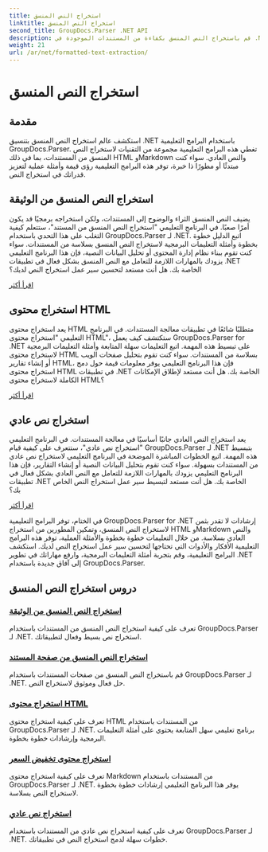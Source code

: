 ```yaml
---
title: استخراج النص المنسق
linktitle: استخراج النص المنسق
second_title: GroupDocs.Parser .NET API
description: قم باستخراج النص المنسق بكفاءة من المستندات الموجودة في .NET باستخدام GroupDocs.Parser. تعلم كيفية استخراج HTML وMarkdown والنص العادي بسلاسة.
weight: 21
url: /ar/net/formatted-text-extraction/
---
```


# استخراج النص المنسق


## مقدمة

استكشف عالم استخراج النص المنسق بتنسيق .NET باستخدام البرامج التعليمية GroupDocs.Parser. تغطي هذه البرامج التعليمية مجموعة من التقنيات لاستخراج النص المنسق من المستندات، بما في ذلك HTML وMarkdown والنص العادي. سواء كنت مبتدئًا أو مطورًا ذا خبرة، توفر هذه البرامج التعليمية رؤى قيمة وأمثلة عملية لتعزيز قدراتك في استخراج النص.

## استخراج النص المنسق من الوثيقة

يضيف النص المنسق الثراء والوضوح إلى المستندات، ولكن استخراجه برمجيًا قد يكون أمرًا صعبًا. في البرنامج التعليمي "استخراج النص المنسق من المستند"، ستتعلم كيفية التغلب على هذا التحدي باستخدام GroupDocs.Parser لـ .NET. اتبع الدليل خطوة بخطوة وأمثلة التعليمات البرمجية لاستخراج النص المنسق بسلاسة من المستندات. سواء كنت تقوم ببناء نظام إدارة المحتوى أو تحليل البيانات النصية، فإن هذا البرنامج التعليمي يزودك بالمهارات اللازمة للتعامل مع النص المنسق بشكل فعال في تطبيقات .NET الخاصة بك. هل أنت مستعد لتحسين سير عمل استخراج النص لديك؟

[اقرأ أكثر](./extract-formatted-text-from-document/)

## استخراج محتوى HTML

يعد استخراج محتوى HTML متطلبًا شائعًا في تطبيقات معالجة المستندات. في البرنامج التعليمي "استخراج محتوى HTML"، ستكتشف كيف يعمل GroupDocs.Parser for .NET على تبسيط هذه المهمة. اتبع التعليمات سهلة المتابعة وأمثلة التعليمات البرمجية لاستخراج محتوى HTML بسلاسة من المستندات. سواء كنت تقوم بتحليل صفحات الويب أو إنشاء تقارير HTML، فإن هذا البرنامج التعليمي يوفر معلومات قيمة حول دمج استخراج محتوى HTML في تطبيقات .NET الخاصة بك. هل أنت مستعد لإطلاق الإمكانات الكاملة لاستخراج محتوى HTML؟

[اقرأ أكثر](./extract-html-content/)

## استخراج نص عادي

يعد استخراج النص العادي جانبًا أساسيًا في معالجة المستندات. في البرنامج التعليمي "استخراج نص عادي"، ستتعرف على كيفية قيام GroupDocs.Parser لـ .NET بتبسيط هذه المهمة. اتبع الخطوات المباشرة الموضحة في البرنامج التعليمي لاستخراج نص عادي من المستندات بسهولة. سواء كنت تقوم بتحليل البيانات النصية أو إنشاء التقارير، فإن هذا البرنامج التعليمي يزودك بالمهارات اللازمة للتعامل مع النص العادي بشكل فعال في تطبيقات .NET الخاصة بك. هل أنت مستعد لتبسيط سير عمل استخراج النص الخاص بك؟

[اقرأ أكثر](./extract-plain-text/)

في الختام، توفر البرامج التعليمية GroupDocs.Parser for .NET إرشادات لا تقدر بثمن لاستخراج النص المنسق، وتمكين المطورين من استخراج HTML وMarkdown والنص العادي بسلاسة. من خلال التعليمات خطوة بخطوة والأمثلة العملية، توفر هذه البرامج التعليمية الأفكار والأدوات التي تحتاجها لتحسين سير عمل استخراج النص لديك. استكشف البرامج التعليمية، وقم بتجربة أمثلة التعليمات البرمجية، وارفع مهاراتك في تطوير .NET إلى آفاق جديدة باستخدام GroupDocs.Parser.
## دروس استخراج النص المنسق
### [استخراج النص المنسق من الوثيقة](./extract-formatted-text-from-document/)
تعرف على كيفية استخراج النص المنسق من المستندات باستخدام GroupDocs.Parser لـ .NET. استخراج نص بسيط وفعال لتطبيقاتك.
### [استخراج النص المنسق من صفحة المستند](./extract-formatted-text-from-document-page/)
قم باستخراج النص المنسق من صفحات المستندات باستخدام GroupDocs.Parser لـ .NET. حل فعال وموثوق لاستخراج النص.
### [استخراج محتوى HTML](./extract-html-content/)
تعرف على كيفية استخراج محتوى HTML من المستندات باستخدام GroupDocs.Parser لـ .NET. برنامج تعليمي سهل المتابعة يحتوي على أمثلة التعليمات البرمجية وإرشادات خطوة بخطوة.
### [استخراج محتوى تخفيض السعر](./extract-markdown-content/)
تعرف على كيفية استخراج محتوى Markdown من المستندات باستخدام GroupDocs.Parser لـ .NET. يوفر هذا البرنامج التعليمي إرشادات خطوة بخطوة لاستخراج النص بسلاسة.
### [استخراج نص عادي](./extract-plain-text/)
تعرف على كيفية استخراج نص عادي من المستندات باستخدام GroupDocs.Parser لـ .NET. خطوات سهلة لدمج استخراج النص في تطبيقاتك.